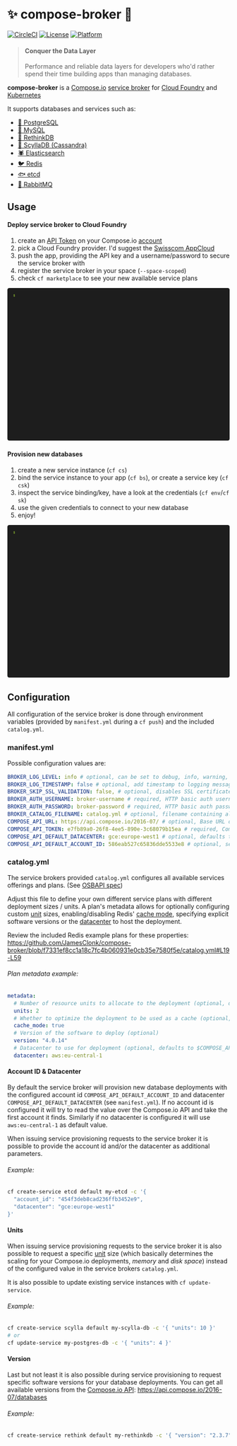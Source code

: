 # :sparkles: compose-broker :game_die:

[![CircleCI](https://circleci.com/gh/JamesClonk/compose-broker.svg?style=svg)](https://circleci.com/gh/JamesClonk/compose-broker)
[![License](https://img.shields.io/badge/license-Apache--2.0-blue)](https://github.com/JamesClonk/compose-broker/blob/master/LICENSE)
[![Platform](https://img.shields.io/badge/platform-Cloud%20Foundry-lightgrey)](https://developer.swisscom.com/)

> #### Conquer the Data Layer
> Performance and reliable data layers for developers who'd rather spend their time building apps than managing databases.

**compose-broker** is a [Compose.io](https://www.compose.com/) [service broker](https://www.openservicebrokerapi.org/) for [Cloud Foundry](https://www.cloudfoundry.org/) and [Kubernetes](https://kubernetes.io/)

It supports databases and services such as:
- [🐘 PostgreSQL](https://www.compose.com/databases/postgresql)
- [🐬 MySQL](https://www.compose.com/databases/mysql)
- [👻 RethinkDB](https://www.compose.com/databases/rethinkdb)
- [🐙 ScyllaDB (Cassandra)](https://www.compose.com/databases/scylladb)
- [🕷 Elasticsearch](https://www.compose.com/databases/elasticsearch)
- [🐦 Redis](https://www.compose.com/databases/redis)
- [🐟 etcd](https://www.compose.com/databases/etcd)
- [🐇 RabbitMQ](https://www.compose.com/databases/rabbitmq)

## Usage

#### Deploy service broker to Cloud Foundry

1. create an [API Token](https://app.compose.io/oauth/api_tokens) on your Compose.io [account](https://app.compose.io/account)
2. pick a Cloud Foundry provider.
   I'd suggest the [Swisscom AppCloud](https://developer.swisscom.com/)
3. push the app, providing the API key and a username/password to secure the service broker with
4. register the service broker in your space (`--space-scoped`)
5. check `cf marketplace` to see your new available service plans

![create service broker](https://raw.githubusercontent.com/JamesClonk/compose-broker/recordings/setup-min.gif "create service broker")

#### Provision new databases

1. create a new service instance (`cf cs`)
2. bind the service instance to your app (`cf bs`), or create a service key (`cf csk`)
3. inspect the service binding/key, have a look at the credentials (`cf env`/`cf sk`)
4. use the given credentials to connect to your new database
5. enjoy!

![provision service](https://raw.githubusercontent.com/JamesClonk/compose-broker/recordings/provisioning-min.gif "provision service")

## Configuration

All configuration of the service broker is done through environment variables (provided by `manifest.yml` during a `cf push`) and the included `catalog.yml`.

### manifest.yml

Possible configuration values are:
```yaml
BROKER_LOG_LEVEL: info # optional, can be set to debug, info, warning, error or fatal, defaults to info
BROKER_LOG_TIMESTAMP: false # optional, add timestamp to logging messages (not needed when deployed on Cloud Foundry), defaults to false
BROKER_SKIP_SSL_VALIDATION: false, # optional, disables SSL certificate verification for API calls, defaults to false
BROKER_AUTH_USERNAME: broker-username # required, HTTP basic auth username to secure service broker with
BROKER_AUTH_PASSWORD: broker-password # required, HTTP basic auth password to secure service broker with
BROKER_CATALOG_FILENAME: catalog.yml # optional, filename containing all catalog information, defaults to catalog.yml
COMPOSE_API_URL: https://api.compose.io/2016-07/ # optional, Base URL of Compose.io API, defaults to https://api.compose.io/2016-07
COMPOSE_API_TOKEN: e7fb89a0-26f8-4ee5-890e-3c68079b15ea # required, Compose.io API Token
COMPOSE_API_DEFAULT_DATACENTER: gce:europe-west1 # optional, defaults to aws:eu-central-1
COMPOSE_API_DEFAULT_ACCOUNT_ID: 586eab527c65836dde5533e8 # optional, service broker will try to read it from Compose.io API if not set
```

### catalog.yml

The service brokers provided `catalog.yml` configures all available services offerings and plans. (See [OSBAPI spec](https://github.com/openservicebrokerapi/servicebroker/blob/v2.15/spec.md#service-offering-object))

Adjust this file to define your own different service plans with different deployment sizes / units. A plan's metadata allows for optionally configuring custom [unit](https://apidocs.compose.com/docs/scaling) sizes, enabling/disabling Redis' [cache mode](https://help.compose.com/docs/redis-cache-and-storage-modes), specifying explicit software versions or the [datacenter](https://apidocs.compose.com/docs/datacenters) to host the deployment. 

Review the included Redis example plans for these properties:
https://github.com/JamesClonk/compose-broker/blob/f7331ef8cc1a18c7fc4b060931e0cb35e7580f5e/catalog.yml#L19-L59

###### Plan metadata example:
```yaml
metadata:
  # Number of resource units to allocate to the deployment (optional, defaults to 1)
  units: 2
  # Whether to optimize the deployment to be used as a cache (optional, Redis only)
  cache_mode: true
  # Version of the software to deploy (optional)
  version: "4.0.14"
  # Datacenter to use for deployment (optional, defaults to $COMPOSE_API_DEFAULT_DATACENTER)
  datacenter: aws:eu-central-1
```

#### Account ID & Datacenter

By default the service broker will provision new database deployments with the configured account id `COMPOSE_API_DEFAULT_ACCOUNT_ID` and datacenter `COMPOSE_API_DEFAULT_DATACENTER` (see `manifest.yml`).
If no account id is configured it will try to read the value over the Compose.io API and take the first account it finds.
Similarly if no datacenter is configured it will use `aws:eu-central-1` as default value.

When issuing service provisioning requests to the service broker it is possible to provide the account id and/or the datacenter as additional parameters.
###### Example:
```bash
cf create-service etcd default my-etcd -c '{
  "account_id": "454f3deb8cad236ffb3452e9", 
  "datacenter": "gce:europe-west1"
}'
```

#### Units

When issuing service provisioning requests to the service broker it is also possible to request a specific [unit](https://apidocs.compose.com/docs/scaling) size (which basically determines the scaling for your Compose.io deployments, _memory_ and _disk space_) instead of the configured value in the service brokers `catalog.yml`.

It is also possible to update existing service instances with `cf update-service`.
###### Example:
```bash
cf create-service scylla default my-scylla-db -c '{ "units": 10 }'
# or
cf update-service my-postgres-db -c '{ "units": 4 }'
```

#### Version

Last but not least it is also possible during service provisioning to request specific software versions for your database deployments.
You can get all available versions from the [Compose.io API](https://apidocs.compose.com/reference#2016-07-get-databases): https://api.compose.io/2016-07/databases

###### Example:
```bash
cf create-service rethink default my-rethinkdb -c '{ "version": "2.3.7" }'
```
